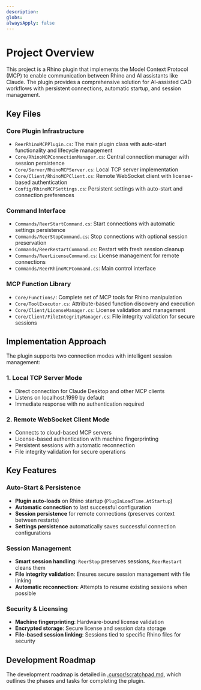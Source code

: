 ```yaml
---
description: 
globs: 
alwaysApply: false
---
```

# Project Overview

This project is a Rhino plugin that implements the Model Context Protocol (MCP) to enable communication between Rhino and AI assistants like Claude. The plugin provides a comprehensive solution for AI-assisted CAD workflows with persistent connections, automatic startup, and session management.

## Key Files

### Core Plugin Infrastructure
- `ReerRhinoMCPPlugin.cs`: The main plugin class with auto-start functionality and lifecycle management
- `Core/RhinoMCPConnectionManager.cs`: Central connection manager with session persistence
- `Core/Server/RhinoMCPServer.cs`: Local TCP server implementation
- `Core/Client/RhinoMCPClient.cs`: Remote WebSocket client with license-based authentication
- `Config/RhinoMCPSettings.cs`: Persistent settings with auto-start and connection preferences

### Command Interface
- `Commands/ReerStartCommand.cs`: Start connections with automatic settings persistence
- `Commands/ReerStopCommand.cs`: Stop connections with optional session preservation
- `Commands/ReerRestartCommand.cs`: Restart with fresh session cleanup
- `Commands/ReerLicenseCommand.cs`: License management for remote connections
- `Commands/ReerRhinoMCPCommand.cs`: Main control interface

### MCP Function Library
- `Core/Functions/`: Complete set of MCP tools for Rhino manipulation
- `Core/ToolExecutor.cs`: Attribute-based function discovery and execution
- `Core/Client/LicenseManager.cs`: License validation and management
- `Core/Client/FileIntegrityManager.cs`: File integrity validation for secure sessions

## Implementation Approach

The plugin supports two connection modes with intelligent session management:

### 1. Local TCP Server Mode
- Direct connection for Claude Desktop and other MCP clients
- Listens on localhost:1999 by default
- Immediate response with no authentication required

### 2. Remote WebSocket Client Mode
- Connects to cloud-based MCP servers
- License-based authentication with machine fingerprinting
- Persistent sessions with automatic reconnection
- File integrity validation for secure operations

## Key Features

### Auto-Start & Persistence
- **Plugin auto-loads** on Rhino startup (`PlugInLoadTime.AtStartup`)
- **Automatic connection** to last successful configuration
- **Session persistence** for remote connections (preserves context between restarts)
- **Settings persistence** automatically saves successful connection configurations

### Session Management
- **Smart session handling**: `ReerStop` preserves sessions, `ReerRestart` cleans them
- **File integrity validation**: Ensures secure session management with file linking
- **Automatic reconnection**: Attempts to resume existing sessions when possible

### Security & Licensing
- **Machine fingerprinting**: Hardware-bound license validation
- **Encrypted storage**: Secure license and session data storage
- **File-based session linking**: Sessions tied to specific Rhino files for security

## Development Roadmap

The development roadmap is detailed in [.cursor/scratchpad.md](mdc:.cursor/scratchpad.md), which outlines the phases and tasks for completing the plugin.

